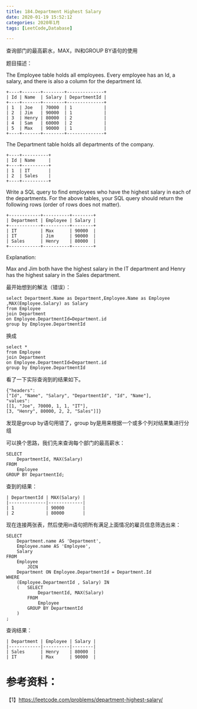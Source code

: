 ```yaml
---
title: 184.Department Highest Salary
date: 2020-01-19 15:52:12
categories: 2020年1月
tags: [LeetCode,Database]

---
```


查询部门的最高薪水，MAX，IN和GROUP BY语句的使用

<!-- more -->

题目描述：

The Employee table holds all employees. Every employee has an Id, a salary, and there is also a column for the department Id.

    +----+-------+--------+--------------+
    | Id | Name  | Salary | DepartmentId |
    +----+-------+--------+--------------+
    | 1  | Joe   | 70000  | 1            |
    | 2  | Jim   | 90000  | 1            |
    | 3  | Henry | 80000  | 2            |
    | 4  | Sam   | 60000  | 2            |
    | 5  | Max   | 90000  | 1            |
    +----+-------+--------+--------------+
The Department table holds all departments of the company.

    +----+----------+
    | Id | Name     |
    +----+----------+
    | 1  | IT       |
    | 2  | Sales    |
    +----+----------+
Write a SQL query to find employees who have the highest salary in each of the departments. For the above tables, your SQL query should return the following rows (order of rows does not matter).

    +------------+----------+--------+
    | Department | Employee | Salary |
    +------------+----------+--------+
    | IT         | Max      | 90000  |
    | IT         | Jim      | 90000  |
    | Sales      | Henry    | 80000  |
    +------------+----------+--------+
Explanation:

Max and Jim both have the highest salary in the IT department and Henry has the highest salary in the Sales department.

最开始想到的解法（错误）：

    select Department.Name as Department,Employee.Name as Employee ,MAX(Employee.Salary) as Salary
    from Employee
    join Department
    on Employee.DepartmentId=Department.id
    group by Employee.DepartmentId
换成

    select *
    from Employee
    join Department
    on Employee.DepartmentId=Department.id
    group by Employee.DepartmentId
看了一下实际查询到的结果如下。

    {"headers":
    ["Id", "Name", "Salary", "DepartmentId", "Id", "Name"],
    "values":
    [[1, "Joe", 70000, 1, 1, "IT"],
    [3, "Henry", 80000, 2, 2, "Sales"]]}

发现是group by语句用错了，group by是用来根据一个或多个列对结果集进行分组

可以换个思路，我们先来查询每个部门的最高薪水：

    SELECT
        DepartmentId, MAX(Salary)
    FROM
        Employee
    GROUP BY DepartmentId;
查到的结果：

    | DepartmentId | MAX(Salary) |
    |--------------|-------------|
    | 1            | 90000       |
    | 2            | 80000       |

现在连接两张表，然后使用in语句把所有满足上面情况的雇员信息筛选出来：

    SELECT
        Department.name AS 'Department',
        Employee.name AS 'Employee',
        Salary
    FROM
        Employee
            JOIN
        Department ON Employee.DepartmentId = Department.Id
    WHERE
        (Employee.DepartmentId , Salary) IN
        (   SELECT
                DepartmentId, MAX(Salary)
            FROM
                Employee
            GROUP BY DepartmentId
    	)
    ;

查询结果：

    | Department | Employee | Salary |
    |------------|----------|--------|
    | Sales      | Henry    | 80000  |
    | IT         | Max      | 90000  |   

# 参考资料：
【1】https://leetcode.com/problems/department-highest-salary/

